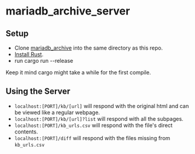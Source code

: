 # mariadb_archive_server

## Setup
- Clone [mariadb_archive](https://github.com/icerath/mariadb_archive) into the same directory as this repo.
- [Install Rust](https://www.rust-lang.org/tools/install).
- run cargo run --release

Keep it mind cargo might take a while for the first compile.

## Using the Server
- `localhost:[PORT]/kb/[url]` will respond with the original html and can be viewed like a regular webpage.
- `localhost:[PORT]/kb/[url]?list` will respond with all the subpages.
- `localhost:[PORT]/kb_urls.csv` will respond with the file's direct contents.
- `localhost:[PORT]/diff` will respond with the files missing from `kb_urls.csv`